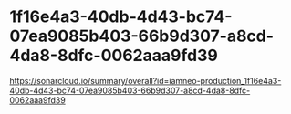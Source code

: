 # 1f16e4a3-40db-4d43-bc74-07ea9085b403-66b9d307-a8cd-4da8-8dfc-0062aaa9fd39
https://sonarcloud.io/summary/overall?id=iamneo-production_1f16e4a3-40db-4d43-bc74-07ea9085b403-66b9d307-a8cd-4da8-8dfc-0062aaa9fd39
